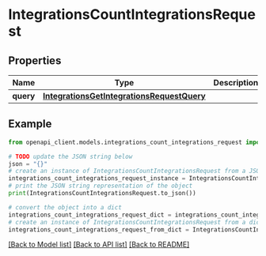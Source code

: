# IntegrationsCountIntegrationsRequest


## Properties

Name | Type | Description | Notes
------------ | ------------- | ------------- | -------------
**query** | [**IntegrationsGetIntegrationsRequestQuery**](IntegrationsGetIntegrationsRequestQuery.md) |  | [optional] 

## Example

```python
from openapi_client.models.integrations_count_integrations_request import IntegrationsCountIntegrationsRequest

# TODO update the JSON string below
json = "{}"
# create an instance of IntegrationsCountIntegrationsRequest from a JSON string
integrations_count_integrations_request_instance = IntegrationsCountIntegrationsRequest.from_json(json)
# print the JSON string representation of the object
print(IntegrationsCountIntegrationsRequest.to_json())

# convert the object into a dict
integrations_count_integrations_request_dict = integrations_count_integrations_request_instance.to_dict()
# create an instance of IntegrationsCountIntegrationsRequest from a dict
integrations_count_integrations_request_from_dict = IntegrationsCountIntegrationsRequest.from_dict(integrations_count_integrations_request_dict)
```
[[Back to Model list]](../README.md#documentation-for-models) [[Back to API list]](../README.md#documentation-for-api-endpoints) [[Back to README]](../README.md)


